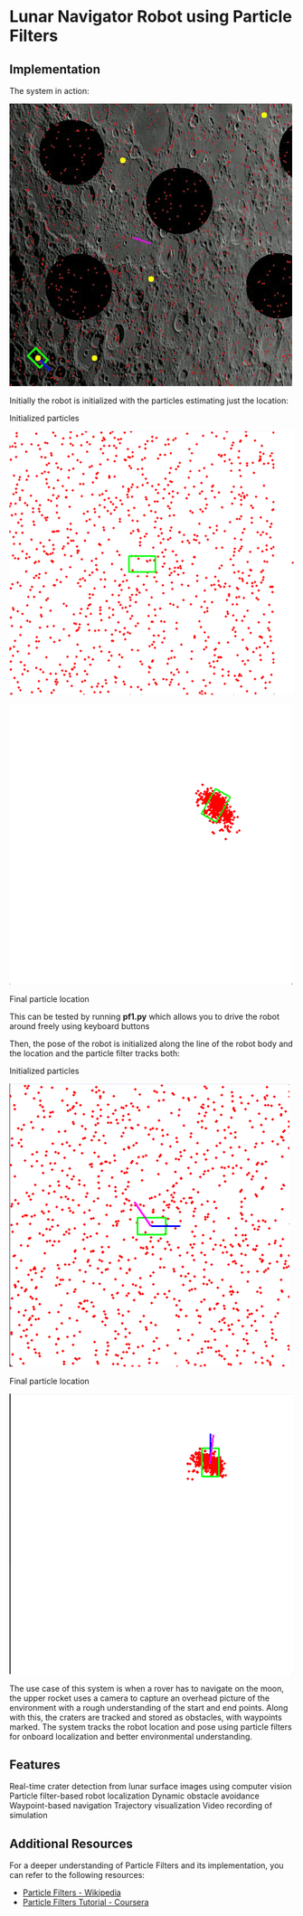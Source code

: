# Lunar Navigator Robot using Particle Filters

## Implementation

The system in action:

![Alt text](images/lunar.gif)

Initially the robot is initialized with the particles estimating just the location:

Initialized particles

![Alt text](images/pf1.png)




![Alt text](images/pf2.png)


Final particle location 

This can be tested by running **pf1.py** which allows you to drive the robot around freely using keyboard buttons

Then, the pose of the robot is initialized along the line of the robot body and the location and the particle filter tracks both:


Initialized particles


![Alt text](images/pf3.png)


Final particle location

![Alt text](images/pf4.png)




The use case of this system is when a rover has to navigate on the moon, the upper rocket uses a camera to capture an overhead picture of the environment with a rough understanding of the start and end points. Along with this, the craters are tracked and stored as obstacles, with waypoints marked. The system tracks the robot location and pose using particle filters for onboard localization and better environmental understanding. 


## Features
Real-time crater detection from lunar surface images using computer vision
Particle filter-based robot localization
Dynamic obstacle avoidance
Waypoint-based navigation
Trajectory visualization
Video recording of simulation


## Additional Resources

For a deeper understanding of Particle Filters and its implementation, you can refer to the following resources:

- [Particle Filters - Wikipedia](https://en.wikipedia.org/wiki/Particle_filter)
- [Particle Filters Tutorial - Coursera](https://www.coursera.org/learn/robotics-perception)






